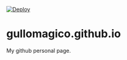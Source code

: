[![Deploy](https://github.com/gullomagico/gullomagico.github.io/actions/workflows/static.yml/badge.svg)](https://github.com/gullomagico/gullomagico.github.io/actions/workflows/static.yml)

# gullomagico.github.io

My github personal page.
